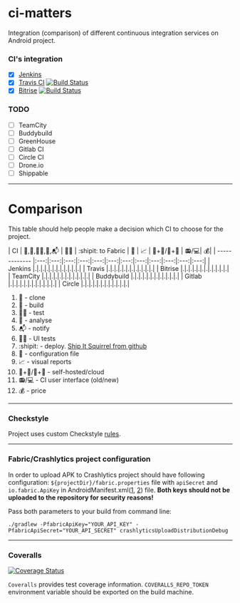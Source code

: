 # ci-matters
Integration (comparison) of different continuous integration services on Android project.

### CI's integration

* [x] [Jenkins](https://github.com/vgaidarji/ci-matters/blob/master/JENKINS.md)
* [x] [Travis CI](https://github.com/vgaidarji/ci-matters/blob/master/TRAVIS.md) [![Build Status](https://travis-ci.org/vgaidarji/ci-matters.svg?branch=master)](https://travis-ci.org/vgaidarji/ci-matters)
* [x] [Bitrise](https://github.com/vgaidarji/ci-matters/blob/master/BITRISE.md) [![Build Status](https://www.bitrise.io/app/002b43ae8a42b6b1.svg?token=xT4EDBQWGNcSWJveU6IEVA&branch=master)](https://www.bitrise.io/app/002b43ae8a42b6b1)

### TODO

* [ ] TeamCity
* [ ] Buddybuild
* [ ] GreenHouse
* [ ] Gitlab CI
* [ ] Circle CI
* [ ] Drone.io
* [ ] Shippable

---

# Comparison

This table should help people make a decision which CI to choose for the project.

| CI            | :dancers:,:construction_worker:,:mag_right::bug:,:vertical_traffic_light:,:mailbox_with_mail: | :iphone::eyes:  | :shipit: to Fabric  | :page_facing_up: | :chart_with_upwards_trend: | :bust_in_silhouette:+:raised_hands:/:office:+:man: | :radio:/:computer:| :moneybag:|
| ------------- |:---:|:---:|:---:|:---:|:---:|:---:|:---:|:---:|:---:|:---:|:---:|:---:|
| Jenkins       |.|.|.|.|.|.|.|.|.|.|.|.|
| Travis        |.|.|.|.|.|.|.|.|.|.|.|.|
| Bitrise       |.|.|.|.|.|.|.|.|.|.|.|.|
| TeamCity      |.|.|.|.|.|.|.|.|.|.|.|.|
| Buddybuild    |.|.|.|.|.|.|.|.|.|.|.|.|
| Gitlab        |.|.|.|.|.|.|.|.|.|.|.|.|
| Circle        |.|.|.|.|.|.|.|.|.|.|.|.|

1. :dancers: - clone
2. :construction_worker: - build
3. :mag_right::bug: - test
4. :vertical_traffic_light: - analyse
5. :mailbox_with_mail: - notify
6. :iphone::eyes: - UI tests
7. :shipit: - deploy. [Ship It Squirrel from github](https://www.quora.com/GitHub-What-is-the-significance-of-the-Ship-It-squirrel)
8. :page_facing_up: - configuration file
9. :chart_with_upwards_trend: - visual reports
10. :bust_in_silhouette:+:raised_hands:/:office:+:man: - self-hosted/cloud
11. :radio:/:computer: - CI user interface (old/new)
12. :moneybag: - price
    

---

### Checkstyle

Project uses custom Checkstyle [rules](https://github.com/vgaidarji/ci-matters/blob/master/app/config/checkstyle/checkstyle-yopeso.xml).

---

### Fabric/Crashlytics project configuration

In order to upload APK to Crashlytics project should have following configuration:
`${projectDir}/fabric.properties` file with `apiSecret` and `io.fabric.ApiKey` in AndroidManifest.xml([1](https://github.com/vgaidarji/ci-matters/blob/master/app/src/main/AndroidManifest.xml#L17), 
[2](https://github.com/vgaidarji/ci-matters/blob/master/app/build.gradle#L59)) file.
**Both keys should not be uploaded to the repository for security reasons!**

Pass both parameters to your build from command line:

    ./gradlew -PfabricApiKey="YOUR_API_KEY" -PfabricApiSecret="YOUR_API_SECRET" crashlyticsUploadDistributionDebug
 
------

### Coveralls

[![Coverage Status](https://coveralls.io/repos/github/vgaidarji/ci-matters/badge.svg)](https://coveralls.io/github/vgaidarji/ci-matters)

`Coveralls` provides test coverage information. `COVERALLS_REPO_TOKEN` environment variable should be exported on the build machine.

